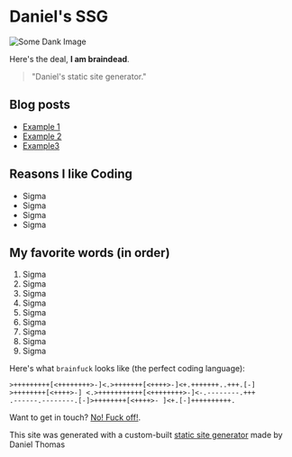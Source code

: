 # Daniel's SSG

![Some Dank Image](/images/tolkien.png)

Here's the deal, **I am braindead**.

> "Daniel's static site generator."


## Blog posts

- [Example 1](/blog/something)
- [Example 2](/blog/aboutme)
- [Example3](/blog/goaway)

## Reasons I like Coding

- Sigma
- Sigma
- Sigma
- Sigma

## My favorite words (in order)

1. Sigma
2. Sigma
3. Sigma
4. Sigma
5. Sigma
6. Sigma
7. Sigma
8. Sigma
9. Sigma

Here's what `brainfuck` looks like (the perfect coding language):

```
>+++++++++[<++++++++>-]<.>+++++++[<++++>-]<+.+++++++..+++.[-]
>++++++++[<++++>-] <.>+++++++++++[<++++++++>-]<-.--------.+++
.------.--------.[-]>++++++++[<++++>- ]<+.[-]++++++++++.
```

Want to get in touch? [No! Fuck off!](/contact).

This site was generated with a custom-built [static site generator](https://www.urmother) made by Daniel Thomas